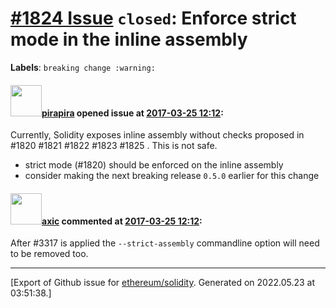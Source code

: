 # [\#1824 Issue](https://github.com/ethereum/solidity/issues/1824) `closed`: Enforce strict mode in the inline assembly
**Labels**: `breaking change :warning:`


#### <img src="https://avatars.githubusercontent.com/u/44281?u=19789513178700ad73a6cf535a40fbbfdc1ad615&v=4" width="50">[pirapira](https://github.com/pirapira) opened issue at [2017-03-25 12:12](https://github.com/ethereum/solidity/issues/1824):

Currently, Solidity exposes inline assembly without checks proposed in #1820 #1821 #1822 #1823 #1825 .  This is not safe.

* strict mode (#1820) should be enforced on the inline assembly
* consider making the next breaking release `0.5.0` earlier for this change

#### <img src="https://avatars.githubusercontent.com/u/20340?v=4" width="50">[axic](https://github.com/axic) commented at [2017-03-25 12:12](https://github.com/ethereum/solidity/issues/1824#issuecomment-355713530):

After #3317 is applied the `--strict-assembly` commandline option will need to be removed too.


-------------------------------------------------------------------------------



[Export of Github issue for [ethereum/solidity](https://github.com/ethereum/solidity). Generated on 2022.05.23 at 03:51:38.]
